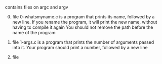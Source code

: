 contains files on argc and argv

0. file 0-whatsmyname.c is a program that prints its name, followed by a new line.
If you rename the program, it will print the new name, without having to compile it again
You should not remove the path before the name of the program

1. file 1-args.c is a program that prints the number of arguments passed into it.
Your program should print a number, followed by a new line

2. file
